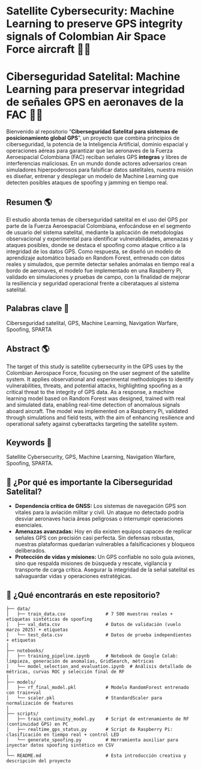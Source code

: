 # Satellite Cybersecurity: Machine Learning to preserve GPS integrity signals of Colombian Air Space Force aircraft 🚀🔐
# Ciberseguridad Satelital: Machine Learning para preservar integridad de señales GPS en aeronaves de la FAC 🚀🔐

Bienvenido al repositorio “**Ciberseguridad Satelital para sistemas de posicionamiento global GPS**”, un proyecto que combina principios de ciberseguridad, la potencia de la Inteligencia Artificial, dominio espacial y operaciones aéreas para garantizar que las aeronaves de la Fuerza Aeroespacial Colombiana (FAC) reciban señales GPS **íntegras** y libres de interferencias maliciosas. En un mundo donde actores adversarios crean simuladores hiperpoderosos para falsificar datos satelitales, nuestra misión es diseñar, entrenar y desplegar un modelo de Machine Learning que detecten posibles ataques de spoofing y jamming en tiempo real. 

## Resumen 🌎 
El estudio aborda temas de ciberseguridad satelital en el uso del GPS por parte de la Fuerza Aeroespacial Colombiana, enfocándose en el segmento de usuario del sistema satelital, mediante la aplicación de metodologías observacional y experimental para identificar vulnerabilidades, amenazas y ataques posibles, donde se destaca el spoofing como ataque crítico a la integridad de los datos GPS. Como respuesta, se diseñó un modelo de aprendizaje automático basado en Random Forest, entrenado con datos reales y simulados, que permite detectar señales anómalas en tiempo real a bordo de aeronaves, el modelo fue implementado en una Raspberry Pi, validado en simulaciones y pruebas de campo, con la finalidad de mejorar la resiliencia y seguridad operacional frente a ciberataques al sistema satelital.

## Palabras clave 🔗
Ciberseguridad satelital, GPS, Machine Learning, Navigation Warfare, Spoofing, SPARTA

## Abstract 🌎   
The target of this study is satellite cybersecurity in the GPS uses by the Colombian Aerospace Force, focusing on the user segment of the satellite system. It applies observational and experimental methodologies to identify vulnerabilities, threats, and potential attacks, highlighting spoofing as a critical threat to the integrity of GPS data. As a response, a machine learning model based on Random Forest was designed, trained with real and simulated data, enabling real-time detection of anomalous signals aboard aircraft. The model was implemented on a Raspberry Pi, validated through simulations and field tests, with the aim of enhancing resilience and operational safety against cyberattacks targeting the satellite system.

## Keywords 🔗
Satellite Cybersecurity, GPS, Machine Learning, Navigation Warfare, Spoofing, SPARTA.

## 🌌 ¿Por qué es importante la Ciberseguridad Satelital?

- **Dependencia crítica de GNSS:** Los sistemas de navegación GPS son vitales para la aviación militar y civil. Un ataque no detectado podría desviar aeronaves hacia áreas peligrosas o interrumpir operaciones esenciales.  
- **Amenazas avanzadas:** Hoy en día existen equipos capaces de replicar señales GPS con precisión casi perfecta. Sin defensas robustas, nuestras plataformas quedarían vulnerables a falsificaciones y bloqueos deliberados.  
- **Protección de vidas y misiones:** Un GPS confiable no solo guía aviones, sino que respalda misiones de búsqueda y rescate, vigilancia y transporte de carga crítica. Asegurar la integridad de la señal satelital es salvaguardar vidas y operaciones estratégicas.

## 📁 ¿Qué encontrarás en este repositorio?

```text
├── data/                            
│   ├── train_data.csv               # 7 500 muestras reales + etiquetas sintéticas de spoofing
│   ├── val_data.csv                 # Datos de validación (vuelo marzo 2025) + etiquetas
│   └── test_data.csv                # Datos de prueba independientes + etiquetas
│
├── notebooks/
│   ├── training_pipeline.ipynb      # Notebook de Google Colab: limpieza, generación de anomalías, GridSearch, métricas
│   └── model_selection_and_evaluation.ipynb  # Análisis detallado de métricas, curvas ROC y selección final de RF
│
├── models/
│   ├── rf_final_model.pkl           # Modelo RandomForest entrenado con train+val
│   └── scaler.pkl                   # StandardScaler para normalización de features
│
├── scripts/
│   ├── train_continuity_model.py    # Script de entrenamiento de RF (continuidad GPS) en PC
│   ├── realtime_gps_status.py       # Script de Raspberry Pi: clasificación en tiempo real + control LED
│   └── generate_spoofing.py         # Herramienta auxiliar para inyectar datos spoofing sintético en CSV
│
└── README.md                        # Esta introducción creativa y descripción del proyecto

